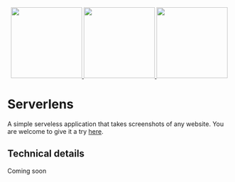 <div align="center">
    <a href="https://aws.amazon.com/serverless/sam/" target="__blank">
        <img src="https://user-images.githubusercontent.com/46251023/158069242-7c8eacfe-06da-4636-a14e-0b41a9f1e407.png" height="160"/>
    </a>
    <a href="https://aws.amazon.com/dynamodb/">
        <img src="https://user-images.githubusercontent.com/46251023/158069258-6a98a66d-212e-4e72-b353-5a52c3c06831.png" height="160" />
    </a>
    <a href="https://vuejs.org/">
        <img src="https://user-images.githubusercontent.com/46251023/158069260-cc197d7d-1c39-47d2-8aac-eada8fcdfcb6.png" height="160" />
    </a>
</div>

# Serverlens

A simple serveless application that takes screenshots of any website. You are welcome to give it a try [here](http://serverlens-frontend.s3-website-us-east-1.amazonaws.com/).

## Technical details

Coming soon
